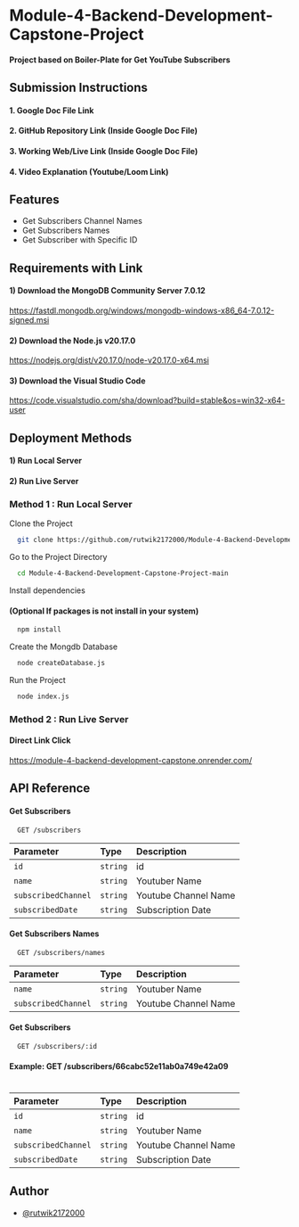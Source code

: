 # Module-4-Backend-Development-Capstone-Project

#### Project based on Boiler-Plate for Get YouTube Subscribers
## Submission Instructions

#### 1. Google Doc File Link
#### 2. GitHub Repository Link (Inside Google Doc File)
#### 3. Working Web/Live Link (Inside Google Doc File)
#### 4. Video Explanation (Youtube/Loom Link)
## Features

- Get Subscribers Channel Names
- Get Subscribers Names
- Get Subscriber with Specific ID


## Requirements with Link

#### 1) Download the MongoDB Community Server 7.0.12

https://fastdl.mongodb.org/windows/mongodb-windows-x86_64-7.0.12-signed.msi

#### 2) Download the Node.js v20.17.0

https://nodejs.org/dist/v20.17.0/node-v20.17.0-x64.msi

#### 3) Download the Visual Studio Code

https://code.visualstudio.com/sha/download?build=stable&os=win32-x64-user
## Deployment Methods

#### 1) Run Local Server
#### 2) Run Live Server


### Method 1 : Run Local Server

Clone the Project

```bash
  git clone https://github.com/rutwik2172000/Module-4-Backend-Development-Capstone-Project.git
```

Go to the Project Directory

```bash
  cd Module-4-Backend-Development-Capstone-Project-main
```

Install dependencies 
#### (Optional If packages is not install in your system)

```bash
  npm install
```

Create the Mongdb Database

```bash
  node createDatabase.js
```

Run the Project

```bash
  node index.js
```


### Method 2 : Run Live Server

#### Direct Link Click

https://module-4-backend-development-capstone.onrender.com/
## API Reference

#### Get Subscribers

```http
  GET /subscribers
```

| Parameter | Type     | Description                |
| :-------- | :------- | :------------------------- |
| `id` | `string` | id |
| `name` | `string` | Youtuber Name |
| `subscribedChannel` | `string` | Youtube Channel Name|
| `subscribedDate` | `string` | Subscription Date |

#### Get Subscribers Names

```http
  GET /subscribers/names
```

| Parameter | Type     | Description                |
| :-------- | :------- | :------------------------- |
| `name` | `string` | Youtuber Name |
| `subscribedChannel` | `string` | Youtube Channel Name|

#### Get Subscribers

```http
  GET /subscribers/:id
```

#### Example: GET /subscribers/66cabc52e11ab0a749e42a09
#

| Parameter | Type     | Description                |
| :-------- | :------- | :------------------------- |
| `id` | `string` | id |
| `name` | `string` | Youtuber Name |
| `subscribedChannel` | `string` | Youtube Channel Name|
| `subscribedDate` | `string` | Subscription Date |

## Author

- [@rutwik2172000](https://github.com/rutwik2172000)

